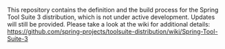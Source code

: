 This repository contains the definition and the build process for the Spring Tool Suite 3 distribution, which is not under active development. Updates will still be provided. Please take a look at the wiki for additional details: https://github.com/spring-projects/toolsuite-distribution/wiki/Spring-Tool-Suite-3
